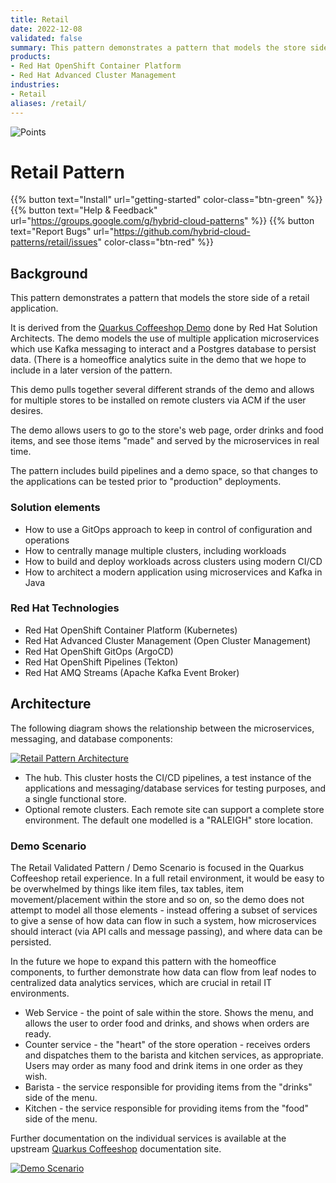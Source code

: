 ```yaml
---
title: Retail
date: 2022-12-08
validated: false
summary: This pattern demonstrates a pattern that models the store side of a retail application.
products:
- Red Hat OpenShift Container Platform
- Red Hat Advanced Cluster Management
industries:
- Retail
aliases: /retail/
---
```


<div class="pattern_logo">
  <img src="/images/logos/industrial-edge.png" class="pattern_logo" alt="Points">
</div>

# Retail Pattern

{{% button text="Install" url="getting-started" color-class="btn-green" %}}
{{% button text="Help & Feedback" url="https://groups.google.com/g/hybrid-cloud-patterns" %}}
{{% button text="Report Bugs" url="https://github.com/hybrid-cloud-patterns/retail/issues" color-class="btn-red" %}}

## Background

This pattern demonstrates a pattern that models the store side of a retail application.

It is derived from the [Quarkus Coffeeshop Demo](https://quarkuscoffeeshop.github.io) done by Red
Hat Solution Architects. The demo models the use of multiple application microservices which use Kafka messaging to interact and a Postgres database to persist data. (There is a homeoffice analytics suite in the demo that we hope to include in a later version of the pattern.

This demo pulls together several different strands of the demo and allows for multiple stores to be installed on remote clusters via ACM if the user desires.

The demo allows users to go to the store's web page, order drinks and food items, and see those items "made" and served by the microservices in real time.

The pattern includes build pipelines and a demo space, so that changes to the applications can be tested prior to "production" deployments.

### Solution elements

- How to use a GitOps approach to keep in control of configuration and operations
- How to centrally manage multiple clusters, including workloads
- How to build and deploy workloads across clusters using modern CI/CD
- How to architect a modern application using microservices and Kafka in Java

### Red Hat Technologies

- Red Hat OpenShift Container Platform (Kubernetes)
- Red Hat Advanced Cluster Management (Open Cluster Management)
- Red Hat OpenShift GitOps (ArgoCD)
- Red Hat OpenShift Pipelines (Tekton)
- Red Hat AMQ Streams (Apache Kafka Event Broker)

## Architecture

The following diagram shows the relationship between the microservices, messaging, and database components:

[![Retail Pattern Architecture](/images/retail/retail-architecture.png)](/images/retail/retail-architecture.png)

- The hub. This cluster hosts the CI/CD pipelines, a test instance of the applications and messaging/database services for testing purposes, and a single functional store.
- Optional remote clusters. Each remote site can support a complete store environment. The default one modelled is a "RALEIGH" store location.

### Demo Scenario

The Retail Validated Pattern / Demo Scenario is focused in the Quarkus Coffeeshop retail experience. In a full retail
environment, it would be easy to be overwhelmed by things like item files, tax tables, item movement/placement within the store and so on, so the demo does not attempt to model all those elements - instead offering a subset of services to give a sense of how data can flow in such a system, how microservices should interact (via API calls and message passing), and where data can be persisted.

In the future we hope to expand this pattern with the homeoffice components, to further demonstrate how data can flow from leaf nodes to centralized data analytics services, which are crucial in retail IT environments.

- Web Service - the point of sale within the store. Shows the menu, and allows the user to order food and drinks, and shows when orders are ready.
- Counter service - the "heart" of the store operation - receives orders and dispatches them to the barista and kitchen services, as appropriate. Users may order as many food and drink items in one order as they wish.
- Barista - the service responsible for providing items from the "drinks" side of the menu.
- Kitchen - the service responsible for providing items from the "food" side of the menu.

Further documentation on the individual services is available at the upstream [Quarkus Coffeeshop](https://quarkuscoffeeshop.github.io/) documentation site.

[![Demo Scenario](/images/retail/retail-highlevel.png)](/images/retail/retail-highlevel.png)
